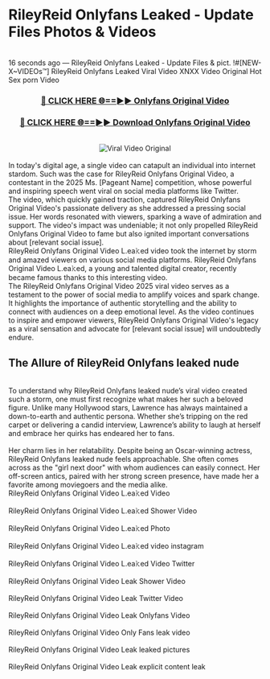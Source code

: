 # RileyReid Onlyfans Leaked - Update Files Photos & Videos 
<br>
16 seconds ago — RileyReid Onlyfans Leaked - Update Files & pict. !#[NEW-X~VIDEOs™] RileyReid Onlyfans Leaked Viral Video XNXX Video Original Hot Sex porn Video
<br>
<div align="center">
<h3><a href="http://freeplayer.one?title=RileyReid&ref=25OR" rel="nofollow">🔴 CLICK HERE 🌐==►► Onlyfans Original Video</a></h3>
<h3><a href="http://freeplayer.one?title=RileyReid&ref=25OR" rel="nofollow">🔴 CLICK HERE 🌐==►► Download Onlyfans Original Video</a></h3>
<br>
<a href="http://freeplayer.one?title=RileyReid&ref=25OR" rel="nofollow" data-target="animated-image.originalLink"><img src="https://i.ibb.co.com/xMMVF88/686577567.gif" alt="Viral Video Original" style="max-width: 100%; display: inline-block;" data-target="animated-image.originalImage"></a>
</div>
<br>
In today's digital age, a single video can catapult an individual into internet stardom. Such was the case for RileyReid Onlyfans Original Video, a contestant in the 2025 Ms. [Pageant Name] competition, whose powerful and inspiring speech went viral on social media platforms like Twitter.
<br>
The video, which quickly gained traction, captured RileyReid Onlyfans Original Video's passionate delivery as she addressed a pressing social issue. Her words resonated with viewers, sparking a wave of admiration and support. The video's impact was undeniable; it not only propelled RileyReid Onlyfans Original Video to fame but also ignited important conversations about [relevant social issue].
<br>
RileyReid Onlyfans Original Video L.ea𝚔ed video took the internet by storm and amazed viewers on various social media platforms. RileyReid Onlyfans Original Video L.ea𝚔ed, a young and talented digital creator, recently became famous thanks to this interesting video.
<br>
The RileyReid Onlyfans Original Video 2025 viral video serves as a testament to the power of social media to amplify voices and spark change. It highlights the importance of authentic storytelling and the ability to connect with audiences on a deep emotional level. As the video continues to inspire and empower viewers, RileyReid Onlyfans Original Video's legacy as a viral sensation and advocate for [relevant social issue] will undoubtedly endure.
<br>
<h2>The Allure of RileyReid Onlyfans leaked nude</h2>
<br>
To understand why RileyReid Onlyfans leaked nude’s viral video created such a storm, one must first recognize what makes her such a beloved figure. Unlike many Hollywood stars, Lawrence has always maintained a down-to-earth and authentic persona. Whether she’s tripping on the red carpet or delivering a candid interview, Lawrence’s ability to laugh at herself and embrace her quirks has endeared her to fans.
<br><br>
Her charm lies in her relatability. Despite being an Oscar-winning actress, RileyReid Onlyfans leaked nude feels approachable. She often comes across as the "girl next door" with whom audiences can easily connect. Her off-screen antics, paired with her strong screen presence, have made her a favorite among moviegoers and the media alike.
<br>
RileyReid Onlyfans Original Video L.ea𝚔ed Video
<br><br>
RileyReid Onlyfans Original Video L.ea𝚔ed Shower Video
<br><br>
RileyReid Onlyfans Original Video L.ea𝚔ed Photo
<br><br>
RileyReid Onlyfans Original Video L.ea𝚔ed video instagram
<br><br>
RileyReid Onlyfans Original Video L.ea𝚔ed Video Twitter
<br><br>
RileyReid Onlyfans Original Video Leak Shower Video
<br><br>
RileyReid Onlyfans Original Video Leak Twitter Video
<br><br>
RileyReid Onlyfans Original Video Leak Onlyfans Video
<br><br>
RileyReid Onlyfans Original Video Only Fans leak video
<br><br>
RileyReid Onlyfans Original Video Leak leaked pictures
<br><br>
RileyReid Onlyfans Original Video Leak explicit content leak